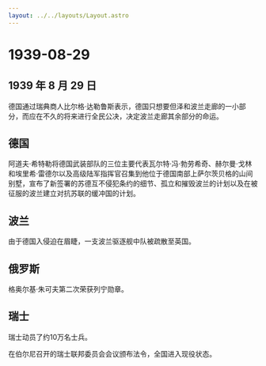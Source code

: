 ```yaml
---
layout: ../../layouts/Layout.astro
---
```


# 1939-08-29

## 1939 年 8 月 29 日

德国通过瑞典商人比尔格·达勒鲁斯表示，德国只想要但泽和波兰走廊的一小部分，而应在不久的将来进行全民公决，决定波兰走廊其余部分的命运。

## 德国

阿道夫·希特勒将德国武装部队的三位主要代表瓦尔特·冯·勃劳希奇、赫尔曼·戈林和埃里希·雷德尔以及高级陆军指挥官召集到他位于德国南部上萨尔茨贝格的山间别墅，宣布了新签署的苏德互不侵犯条约的细节、孤立和摧毁波兰的计划以及在被征服的波兰建立对抗苏联的缓冲国的计划。

## 波兰

由于德国入侵迫在眉睫，一支波兰驱逐舰中队被疏散至英国。

## 俄罗斯

格奥尔基·朱可夫第二次荣获列宁勋章。

## 瑞士

瑞士动员了约10万名士兵。

在伯尔尼召开的瑞士联邦委员会会议颁布法令，全国进入现役状态。